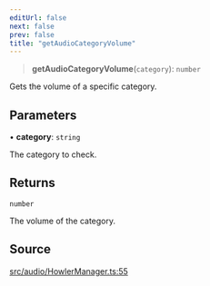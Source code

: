 ```yaml
---
editUrl: false
next: false
prev: false
title: "getAudioCategoryVolume"
---
```


> **getAudioCategoryVolume**(`category`): `number`

Gets the volume of a specific category.

## Parameters

• **category**: `string`

The category to check.

## Returns

`number`

The volume of the category.

## Source

[src/audio/HowlerManager.ts:55](https://github.com/relishinc/dill-pixel/blob/10f512f7f577ca5e74162827f11215b28df5ca97/src/audio/HowlerManager.ts#L55)
